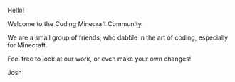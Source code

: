 Hello!

Welcome to the Coding Minecraft Community.


We are a small group of friends, who dabble in the art of coding, especially for Minecraft.

Feel free to look at our work, or even make your own changes!

Josh
